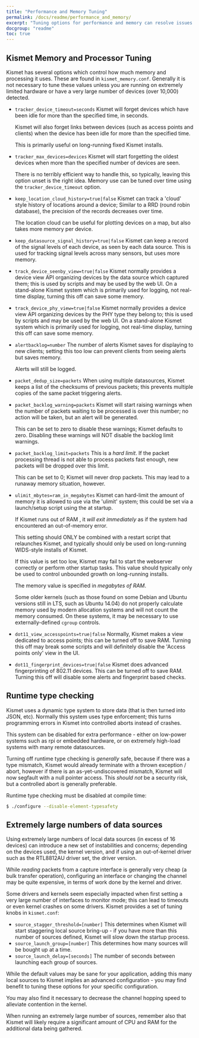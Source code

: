 ```yaml
---
title: "Performance and Memory Tuning"
permalink: /docs/readme/performance_and_memory/
excerpt: "Tuning options for performance and memory can resolve issues when dealing with very large data sets or very small servers."
docgroup: "readme"
toc: true
---
```


## Kismet Memory and Processor Tuning
Kismet has several options which control how much memory and processing it uses.  These are found in `kismet_memory.conf`.  Generally it is not necessary to tune these values unless you are running on extremely limited hardware or have a very large number of devices (over 10,000) detected.

* `tracker_device_timeout=seconds`
   Kismet will forget devices which have been idle for more than the specified time, in seconds.

   Kismet will also forget links between devices (such as access points and clients) when the device has been idle for more than the specified time.

   This is primarily useful on long-running fixed Kismet installs.

* `tracker_max_devices=devices`
   Kismet will start forgetting the oldest devices when more than the specified number of devices are seen.

   There is no terribly efficient way to handle this, so typically, leaving this option unset is the right idea.  Memory use can be tuned over time using the `tracker_device_timeout` option.

* `keep_location_cloud_history=true|false`
   Kismet can track a 'cloud' style history of locations around a device; Similar to a RRD (round robin database), the precision of the records decreases over time.

   The location cloud can be useful for plotting devices on a map, but also takes more memory per device.

* `keep_datasource_signal_history=true|false`
   Kismet can keep a record of the signal levels of each device, as seen by each data source.  This is used for tracking signal levels across many sensors, but uses more memory.

* `track_device_seenby_view=true|false`
  Kismet normally provides a device view API organizing devices by the data source which captured them; this is used by scripts and may be used by the web UI.  On a stand-alone Kismet system which is primarily used for logging, not real-time display, turning this off can save some memory.

* `track_device_phy_view=true|false`
  Kismet normally provides a device view API organizing devices by the PHY type they belong to; this is used by scripts and may be used by the web UI.  On a stand-alone Kismet system which is primarily used for logging, not real-time display, turning this off can save some memory.

* `alertbacklog=number`
   The number of alerts Kismet saves for displaying to new clients; setting this too low can prevent clients from seeing alerts but saves memory.

   Alerts will still be logged.

* `packet_dedup_size=packets`
   When using multiple datasources, Kismet keeps a list of the checksums of previous packets; this prevents multiple copies of the same packet triggering alerts.

* `packet_backlog_warning=packets`
   Kismet will start raising warnings when the number of packets waiting to be processed is over this number; no action will be taken, but an alert will be generated.

   This can be set to zero to disable these warnings; Kismet defaults to zero.  Disabling these warnings will NOT disable the backlog limit warnings.

* `packet_backlog_limit=packets`
   This is a *hard limit*.  If the packet processing thread is not able to process packets fast enough, new packets will be dropped over this limit.

   This can be set to 0; Kismet will never drop packets.  This may lead to a runaway memory situation, however.

* `ulimit_mbytes=ram_in_megabytes`
   Kismet can hard-limit the amount of memory it is allowed to use via the 'ulimit' system; this could be set via a launch/setup script using the at startup. 

   If Kismet runs out of RAM , it *will exit immediately* as if the system had encountered an out-of-memory error.

   This setting should ONLY be combined with a restart script that relaunches Kismet, and typically should only be used on long-running WIDS-style installs of Kismet.

   If this value is set too low, Kismet may fail to start the webserver correctly or perform other startup tasks.  This value should typically only be used to control unbounded growth on long-running installs.

   The memory value is specified in *megabytes of RAM*.

   Some older kernels (such as those found on some Debian and Ubuntu versions still in LTS, such as Ubuntu 14.04) do not properly calculate memory used by modern allocation systems and will not count the memory consumed.  On these systems, it may be necessary to use externally-defined `cgroup` controls.

* `dot11_view_accesspoints=true|false`
   Normally, Kismet makes a view dedicated to access points; this can be turned off to save RAM.  Turning this off may break some scripts and will definitely disable the 'Access points only' view in the UI.

* `dot11_fingerprint_devices=true|false`
   Kismet does advanced fingerprinting of 802.11 devices.  This can be turned off to save RAM.  Turning this off will disable some alerts and fingerprint based checks.

## Runtime type checking

Kismet uses a dynamic type system to store data (that is then turned into JSON, etc).  Normally this system uses type enforcement; this turns programming errors in Kismet into controlled aborts instead of crashes.

This system can be disabled for extra performance - either on low-power systems such as rpi or embedded hardware, or on extremely high-load systems with many remote datasources.  

Turning off runtime type checking is *generally* safe, because if there was a type mismatch, Kismet would already terminate with a thrown exception / abort, however if there is an as-yet-undiscovered mismatch, Kismet will now segfault with a null pointer access.  This *should not* be a security risk, but a controlled abort is generally preferable.

Runtime type checking must be disabled at compile time:

```bash
$ ./configure --disable-element-typesafety
```

## Extremely large numbers of data sources

Using extremely large numbers of local data sources (in excess of 16 devices) can introduce a new set of instabilities and concerns; depending on the devices used, the kernel version, and if using an out-of-kernel driver such as the RTL8812AU driver set, the driver version.

While *reading* packets from a capture interface is generally very cheap (a bulk transfer operation), configuring an interface or changing the channel may be quite expensive, in terms of work done by the kernel and driver.

Some drivers and kernels seem especially impacted when first setting a very large number of interfaces to monitor mode; this can lead to timeouts or even kernel crashes on some drivers.  Kismet provides a set of tuning knobs in `kismet.conf`:

* `source_stagger_threshold=[number]`
  This determines when Kismet will start staggering local source bring-up - if you have more than this number of sources defined, Kismet will slow down the startup process.
* `source_launch_group=[number]`
  This determines how many sources will be bought up at a time.
* `source_launch_delay=[seconds]`
  The number of seconds between launching each group of sources.

While the default values may be sane for your application, adding this many local sources to Kismet implies an advanced configuration - you may find benefit to tuning these options for your specific configuration.

You may also find it necessary to decrease the channel hopping speed to alleviate contention in the kernel.

When running an extremely large number of sources, remember also that Kismet will likely require a significant amount of CPU and RAM for the additional data being gathered.

